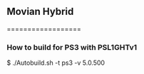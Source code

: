 ## Movian Hybrid
==================

### How to build for PS3 with PSL1GHTv1

$ ./Autobuild.sh -t ps3 -v 5.0.500


